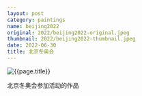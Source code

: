 ```yaml
---
layout: post
category: paintings
name: beijing2022
original: 2022/beijing2022-original.jpeg
thumbnail: 2022/beijing2022-thumbnail.jpeg
date: 2022-06-30
title: 北京冬奥会
---
```


![{{page.title}}](/gallery/{{page.category}}/{{page.original}})

北京冬奥会参加活动的作品
